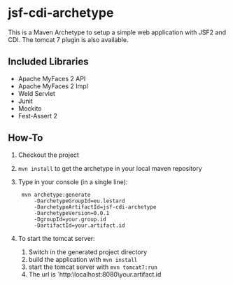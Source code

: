 # jsf-cdi-archetype
This is a Maven Archetype to setup a simple web application
with JSF2 and CDI. The tomcat 7 plugin is also available.

## Included Libraries
* Apache MyFaces 2 API
* Apache MyFaces 2 Impl
* Weld Servlet
* Junit
* Mockito
* Fest-Assert 2 



## How-To
1. Checkout the project
2. `mvn install` to get the archetype in your local maven repository
3. Type in your console (in a single line):

		mvn archetype:generate
			-DarchetypeGroupId=eu.lestard
			-DarchetypeArtifactId=jsf-cdi-archetype
			-DarchetypeVersion=0.0.1
			-DgroupId=your.group.id
			-DartifactId=your.artifact.id

4. To start the tomcat server:

	1. Switch in the generated project directory
	2. build the application with `mvn install`
	3. start the tomcat server with `mvn tomcat7:run`
	4. The url is `http:\\localhost:8080\your.artifact.id
